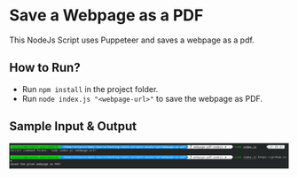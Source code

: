 # Save a Webpage as a PDF

This NodeJs Script uses Puppeteer and saves a webpage as a pdf.

## How to Run?

+ Run `npm install` in the project folder.
+ Run `node index.js "<webpage-url>"` to save the webpage as PDF.

## Sample Input & Output

![image](images/webpage-pdf.png)